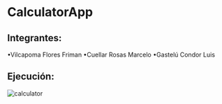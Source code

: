 # CalculatorApp

## Integrantes:
  •Vilcapoma Flores Friman
  •Cuellar Rosas Marcelo
  •Gastelú Condor Luis
## Ejecución:
![calculator](https://user-images.githubusercontent.com/54334317/84701169-17b57580-af1a-11ea-851a-96f50f285249.jpg)
